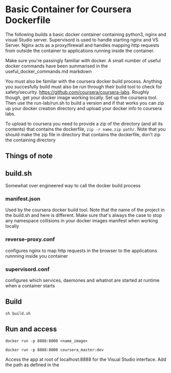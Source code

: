 # Basic Container for Coursera Dockerfile

The following builds a basic docker container containing python3, nginx and visual Studio server. Supervisord is used to handle starting nginx and VS Server.
Nginx acts as a proxy/firewall and handles mapping http requests from outside the container to applications running inside the container.

Make sure you're passingly familiar with docker. A small number of useful docker commands have been summarised in the useful_docker_commands.md markdown

You must also be familar with the coursera docker build process. Anything you
succesfully build must also be run through their build tool to check for safety/security. https://github.com/coursera/coursera-labs. Roughly though, get your docker image working locally. Set up the coursera tool. Then use the run-lab/run.sh to build a version and if that works you can zip up your docker creation directory and upload your docker info to coursera labs.

To upload to coursera you need to provide a zip of the directory (and all its contents) that contains the dockerfile, `zip -r name.zip path/`. Note that you should make the zip file in directory that contains the dockerfile, don't zip the containing directory

## Things of note

## build.sh

Somewhat over engineered way to call the docker build process

### manifest.json

Used by the coursera docker build tool. Note that the name of the project in the build.sh and here is different. Make sure that's always the case to stop any namespace collisions in your docker images manifest when working locally

### reverse-proxy.conf

configures nginx to map http requests in the browser to the applications runnning inside you container

### supervisord.conf

configures which services, daemones and whatnot are started at runtime when a container starts

## Build

```
sh build.sh
```

## Run and access

```
docker run -p 8888:8000 <name_image>
```

```
docker run -p 8888:8000 coursera_master:dev
```

Access the app at root of localhost:8888 for the Visual Studio interface. Add the path as defined in the
